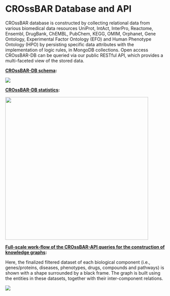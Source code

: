 # CROssBAR Database and API

CROssBAR database is constructed by collecting relational data from various biomedical data resources UniProt, IntAct, InterPro, Reactome, Ensembl, DrugBank, ChEMBL, PubChem, KEGG, OMIM, Orphanet, Gene Ontology, Experimental Factor Ontology (EFO) and Human Phenotype Ontology (HPO) by persisting specific data attributes with the implementation of logic rules, in MongoDB collections. Open access CROssBAR-DB can be queried via our public RESTful API, which provides a multi-faceted view of the stored data.

<ins>**CROssBAR-DB schema**</ins>**:**

<img src="https://user-images.githubusercontent.com/13165170/88442238-77a61280-ce1c-11ea-9443-72325b298901.png">

<ins>**CROssBAR-DB statistics**</ins>**:**

<img src="https://user-images.githubusercontent.com/13165170/88442532-83de9f80-ce1d-11ea-8618-251c8aad3055.png" width="450">

<ins>**Full-scale work-flow of the CROssBAR-API queries for the construction of knowledge graphs**</ins>**:**

Here, the finalized filtered dataset of each biological component (i.e., genes/proteins, diseases, phenotypes, drugs, compounds and pathways) is shown with a shape surrounded by a black frame. The graph is built using the entities in these datasets, together with their inter-component relations.

<img src="https://user-images.githubusercontent.com/13165170/88443673-e9348f80-ce21-11ea-9321-9eb68cb224b0.png">
